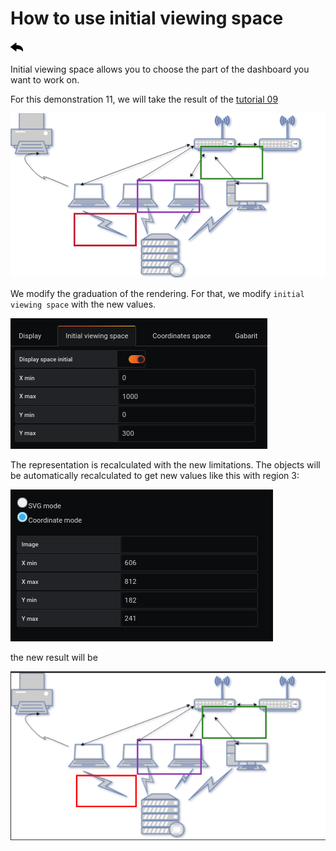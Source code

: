 # How to use initial viewing space

[![](../../screenshots/other/Go-back.png)](README.md)

Initial viewing space allows you to choose the part of the dashboard you want to work on.

For this demonstration 11, we will take the result of the [tutorial 09](tutorial09.md)

![tutorial9](../../screenshots/demo/tutorial09/result.png)

We modify the graduation of the rendering. For that, we modify `initial viewing space` with the new values.

![result](../../screenshots/demo/tutorial11/initial.png)

The representation is recalculated with the new limitations. The objects will be automatically recalculated to get new values like this with region 3:

![result](../../screenshots/demo/tutorial11/region3.png)

the new result will be

![result](../../screenshots/demo/tutorial11/newresult.png)
